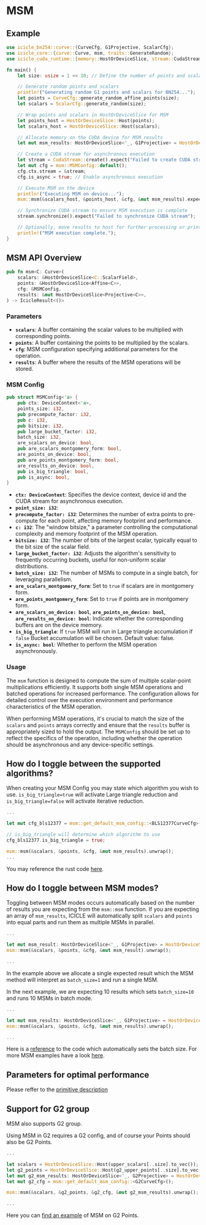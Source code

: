 # MSM

## Example

```rust
use icicle_bn254::curve::{CurveCfg, G1Projective, ScalarCfg};
use icicle_core::{curve::Curve, msm, traits::GenerateRandom};
use icicle_cuda_runtime::{memory::HostOrDeviceSlice, stream::CudaStream};

fn main() {
    let size: usize = 1 << 10; // Define the number of points and scalars

    // Generate random points and scalars
    println!("Generating random G1 points and scalars for BN254...");
    let points = CurveCfg::generate_random_affine_points(size);
    let scalars = ScalarCfg::generate_random(size);

    // Wrap points and scalars in HostOrDeviceSlice for MSM
    let points_host = HostOrDeviceSlice::Host(points);
    let scalars_host = HostOrDeviceSlice::Host(scalars);

    // Allocate memory on the CUDA device for MSM results
    let mut msm_results: HostOrDeviceSlice<'_, G1Projective> = HostOrDeviceSlice::cuda_malloc(1).expect("Failed to allocate CUDA memory for MSM results");

    // Create a CUDA stream for asynchronous execution
    let stream = CudaStream::create().expect("Failed to create CUDA stream");
    let mut cfg = msm::MSMConfig::default();
    cfg.ctx.stream = &stream;
    cfg.is_async = true; // Enable asynchronous execution

    // Execute MSM on the device
    println!("Executing MSM on device...");
    msm::msm(&scalars_host, &points_host, &cfg, &mut msm_results).expect("Failed to execute MSM");

    // Synchronize CUDA stream to ensure MSM execution is complete
    stream.synchronize().expect("Failed to synchronize CUDA stream");

    // Optionally, move results to host for further processing or printing
    println!("MSM execution complete.");
}
```

## MSM API Overview

```rust
pub fn msm<C: Curve>(
    scalars: &HostOrDeviceSlice<C::ScalarField>,
    points: &HostOrDeviceSlice<Affine<C>>,
    cfg: &MSMConfig,
    results: &mut HostOrDeviceSlice<Projective<C>>,
) -> IcicleResult<()>
```

### Parameters

- **`scalars`**: A buffer containing the scalar values to be multiplied with corresponding points.
- **`points`**: A buffer containing the points to be multiplied by the scalars.
- **`cfg`**: MSM configuration specifying additional parameters for the operation.
- **`results`**: A buffer where the results of the MSM operations will be stored.

### MSM Config

```rust
pub struct MSMConfig<'a> {
    pub ctx: DeviceContext<'a>,
    points_size: i32,
    pub precompute_factor: i32,
    pub c: i32,
    pub bitsize: i32,
    pub large_bucket_factor: i32,
    batch_size: i32,
    are_scalars_on_device: bool,
    pub are_scalars_montgomery_form: bool,
    are_points_on_device: bool,
    pub are_points_montgomery_form: bool,
    are_results_on_device: bool,
    pub is_big_triangle: bool,
    pub is_async: bool,
}
```

- **`ctx: DeviceContext`**: Specifies the device context, device id and the CUDA stream for asynchronous execution.
- **`point_size: i32`**:
- **`precompute_factor: i32`**: Determines the number of extra points to pre-compute for each point, affecting memory footprint and performance.
- **`c: i32`**: The "window bitsize," a parameter controlling the computational complexity and memory footprint of the MSM operation.
- **`bitsize: i32`**: The number of bits of the largest scalar, typically equal to the bit size of the scalar field.
- **`large_bucket_factor: i32`**: Adjusts the algorithm's sensitivity to frequently occurring buckets, useful for non-uniform scalar distributions.
- **`batch_size: i32`**: The number of MSMs to compute in a single batch, for leveraging parallelism.
- **`are_scalars_montgomery_form`**: Set to `true` if scalars are in montgomery form.
- **`are_points_montgomery_form`**: Set to `true` if points are in montgomery form.
- **`are_scalars_on_device: bool`**, **`are_points_on_device: bool`**, **`are_results_on_device: bool`**: Indicate whether the corresponding buffers are on the device memory.
- **`is_big_triangle`**: If `true` MSM will run in Large triangle accumulation if `false` Bucket accumulation will be chosen. Default value: false.
- **`is_async: bool`**: Whether to perform the MSM operation asynchronously.

### Usage

The `msm` function is designed to compute the sum of multiple scalar-point multiplications efficiently. It supports both single MSM operations and batched operations for increased performance. The configuration allows for detailed control over the execution environment and performance characteristics of the MSM operation.

When performing MSM operations, it's crucial to match the size of the `scalars` and `points` arrays correctly and ensure that the `results` buffer is appropriately sized to hold the output. The `MSMConfig` should be set up to reflect the specifics of the operation, including whether the operation should be asynchronous and any device-specific settings.

## How do I toggle between the supported algorithms?

When creating your MSM Config you may state which algorithm you wish to use. `is_big_triangle=true` will activate Large triangle reduction and `is_big_triangle=false` will activate iterative reduction.

```rust
...

let mut cfg_bls12377 = msm::get_default_msm_config::<BLS12377CurveCfg>();

// is_big_triangle will determine which algorithm to use 
cfg_bls12377.is_big_triangle = true;

msm::msm(&scalars, &points, &cfg, &mut msm_results).unwrap();
...
```

You may reference the rust code [here](https://github.com/ingonyama-zk/icicle/blob/77a7613aa21961030e4e12bf1c9a78a2dadb2518/wrappers/rust/icicle-core/src/msm/mod.rs#L54).

## How do I toggle between MSM modes?

Toggling between MSM modes occurs automatically based on the number of results you are expecting from the `msm::msm` function. If you are expecting an array of `msm_results`, ICICLE will automatically split `scalars` and `points` into equal parts and run them as multiple MSMs in parallel.

```rust
...

let mut msm_result: HostOrDeviceSlice<'_, G1Projective> = HostOrDeviceSlice::cuda_malloc(1).unwrap();
msm::msm(&scalars, &points, &cfg, &mut msm_result).unwrap();

...
```

In the example above we allocate a single expected result which the MSM method will interpret as `batch_size=1` and run a single MSM.

In the next example, we are expecting 10 results which sets `batch_size=10` and runs 10 MSMs in batch mode.

```rust
...

let mut msm_results: HostOrDeviceSlice<'_, G1Projective> = HostOrDeviceSlice::cuda_malloc(10).unwrap();
msm::msm(&scalars, &points, &cfg, &mut msm_results).unwrap();

...
```

Here is a [reference](https://github.com/ingonyama-zk/icicle/blob/77a7613aa21961030e4e12bf1c9a78a2dadb2518/wrappers/rust/icicle-core/src/msm/mod.rs#L108) to the code which automatically sets the batch size. For more MSM examples have a look [here](https://github.com/ingonyama-zk/icicle/blob/77a7613aa21961030e4e12bf1c9a78a2dadb2518/examples/rust/msm/src/main.rs#L1).

## Parameters for optimal performance

Please reffer to the [primitive description](../primitives/msm.md#choosing-optimal-parameters)

## Support for G2 group

MSM also supports G2 group.

Using MSM in G2 requires a G2 config, and of course your Points should also be G2 Points.

```rust
... 

let scalars = HostOrDeviceSlice::Host(upper_scalars[..size].to_vec());
let g2_points = HostOrDeviceSlice::Host(g2_upper_points[..size].to_vec());
let mut g2_msm_results: HostOrDeviceSlice<'_, G2Projective> = HostOrDeviceSlice::cuda_malloc(1).unwrap();
let mut g2_cfg = msm::get_default_msm_config::<G2CurveCfg>();

msm::msm(&scalars, &g2_points, &g2_cfg, &mut g2_msm_results).unwrap();

...
```

Here you can [find an example](https://github.com/ingonyama-zk/icicle/blob/5a96f9937d0a7176d88c766bd3ef2062b0c26c37/examples/rust/msm/src/main.rs#L114) of MSM on G2 Points.
